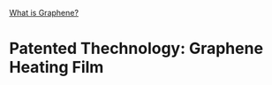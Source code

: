 [What is Graphene?](https://en.wikipedia.org/wiki/Graphene)

# Patented Thechnology: Graphene Heating Film

